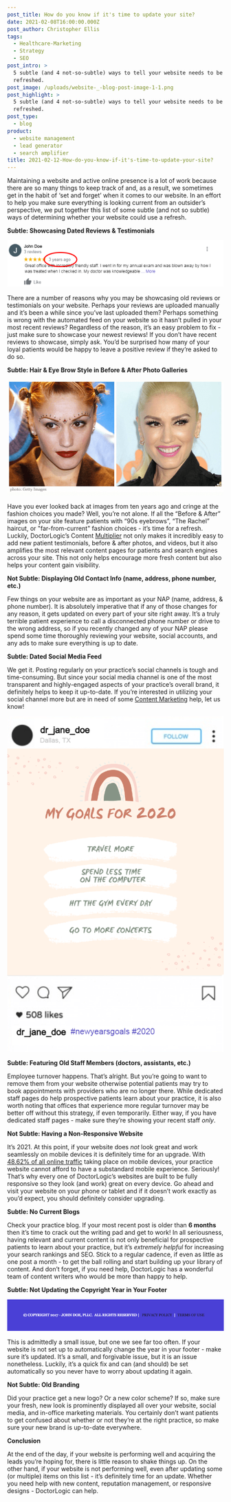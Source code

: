 ```yaml
---
post_title: How do you know if it's time to update your site?
date: 2021-02-08T16:00:00.000Z
post_author: Christopher Ellis
tags:
  - Healthcare-Marketing
  - Strategy
  - SEO
post_intro: >
  5 subtle (and 4 not-so-subtle) ways to tell your website needs to be
  refreshed.
post_image: /uploads/website-_-blog-post-image-1-1.png
post_highlight: >
  5 subtle (and 4 not-so-subtle) ways to tell your website needs to be
  refreshed.
post_type:
  - blog
product:
  - website management
  - lead generator
  - search amplifier
title: 2021-02-12-How-do-you-know-if-it's-time-to-update-your-site?
---
```


Maintaining a website and active online presence is a lot of work because there are so many things to keep track of and, as a result, we sometimes get in the habit of ‘set and forget’ when it comes to our website. In an effort to help you make sure everything is looking current from an outsider’s perspective, we put together this list of some subtle (and not so subtle) ways of determining whether your website could use a refresh.

**Subtle: Showcasing Dated Reviews & Testimonials**

![](/uploads/john-doe-review.png)

There are a number of reasons why you may be showcasing old reviews or testimonials on your website. Perhaps your reviews are uploaded manually and it’s been a while since you’ve last uploaded them? Perhaps something is wrong with the automated feed on your website so it hasn’t pulled in your most recent reviews? Regardless of the reason, it’s an easy problem to fix - just make sure to showcase your newest reviews! If you don’t have recent reviews to showcase, simply ask. You’d be surprised how many of your loyal patients would be happy to leave a positive review if they’re asked to do so.

**Subtle: Hair & Eye Brow Style in Before & After Photo Galleries**

![](/uploads/getty-images-1.png)

Have you ever looked back at images from ten years ago and cringe at the fashion choices you made? Well, you’re not alone. If all the “Before & After” images on your site feature patients with “90s eyebrows”, “The Rachel” haircut, or "far-from-current" fashion choices - it’s time for a refresh. Luckily, DoctorLogic’s Content [Multiplier](https://doctorlogic.com/medical-website-content-multiplier) not only makes it incredibly easy to add new patient testimonials, before & after photos, and videos, but it also amplifies the most relevant content pages for patients and search engines across your site. This not only helps encourage more fresh content but also helps your content gain visibility.

**Not Subtle: Displaying Old Contact Info (name, address, phone number, etc.)**

Few things on your website are as important as your NAP (name, address, & phone number). It is absolutely imperative that if any of those changes for any reason, it gets updated on every part of your site right away. It’s a truly terrible patient experience to call a disconnected phone number or drive to the wrong address, so if you recently changed any of your NAP please spend some time thoroughly reviewing your website, social accounts, and any ads to make sure everything is up to date.

**Subtle: Dated Social Media Feed**

We get it. Posting regularly on your practice’s social channels is tough and time-consuming. But since your social media channel is one of the most transparent and highly-engaged aspects of your practice’s overall brand, it definitely helps to keep it up-to-date. If you’re interested in utilizing your social channel more but are in need of some [Content Marketing](https://doctorlogic.com/growth-accelerators/healthcare-content-marketing) help, let us know!

![](/uploads/2020-ig-post.png)

**Subtle: Featuring Old Staff Members (doctors, assistants, etc.)**

Employee turnover happens. That’s alright. But you’re going to want to remove them from your website otherwise potential patients may try to book appointments with providers who are no longer there. While dedicated staff pages do help prospective patients learn about your practice, it is also worth noting that offices that experience more regular turnover may be better off without this strategy, if even temporarily. Either way, if you have dedicated staff pages - make sure they’re showing your recent staff *only*.

**Not Subtle: Having a Non-Responsive Website**

It’s 2021. At this point, if your website does *not* look great and work seamlessly on mobile devices it is definitely time for an upgrade. With [48.62% of all online traffic](https://gs.statcounter.com/platform-market-share/desktop-mobile-tablet/worldwide) taking place on mobile devices, your practice website cannot afford to have a substandard mobile experience. Seriously! That’s why every one of DoctorLogic’s websites are built to be fully responsive so they look (and work) great on every device. Go ahead and visit your website on your phone or tablet and if it doesn’t work exactly as you’d expect, you should definitely consider upgrading.

**Subtle: No Current Blogs**

Check your practice blog. If your most recent post is older than **6 months** then it’s time to crack out the writing pad and get to work! In all seriousness, having relevant and current content is not only beneficial for prospective patients to learn about your practice, but it’s *extremely helpful* for increasing your search rankings and SEO. Stick to a regular cadence, if even as little as one post a month - to get the ball rolling and start building up your library of content. And don’t forget, if you need help, DoctorLogic has a wonderful team of content writers who would be more than happy to help.

**Subtle: Not Updating the Copyright Year in Your Footer**

![](/uploads/old-footer-1.png)

This is admittedly a small issue, but one we see far too often. If your website is not set up to automatically change the year in your footer - make sure it’s updated. It’s a small, and forgivable issue, but it is an issue nonetheless. Luckily, it’s a quick fix and can (and should) be set automatically so you never have to worry about updating it again.

**Not Subtle: Old Branding**

Did your practice get a new logo? Or a new color scheme? If so, make sure your fresh, new look is prominently displayed all over your website, social media, and in-office marketing materials. You certainly don’t want patients to get confused about whether or not they’re at the right practice, so make sure your new brand is up-to-date everywhere.

**Conclusion**

At the end of the day, if your website is performing well and acquiring the leads you’re hoping for, there is little reason to shake things up. On the other hand, if your website is not performing well, even after updating some (or multiple) items on this list - it’s definitely time for an update. Whether you need help with new content, reputation management, or responsive designs - DoctorLogic can help.

